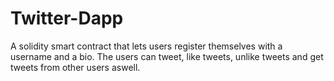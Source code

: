 # Twitter-Dapp
A solidity smart contract that lets users register themselves with a username and a bio. The users can tweet, like tweets,  unlike tweets and get tweets from other users aswell.
